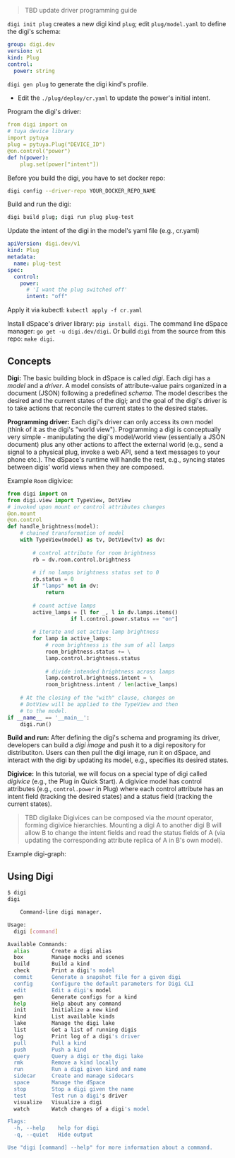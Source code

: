 > TBD update driver programming  guide

`digi init plug` creates a new digi kind `plug`; edit `plug/model.yaml` to define the digi's schema:

```yaml
group: digi.dev
version: v1
kind: Plug
control:
  power: string
```

`digi gen plug` to generate the digi kind's profile. 
- Edit the `./plug/deploy/cr.yaml` to update the power's initial intent.

Program the digi's driver:

```yaml
from digi import on
# tuya device library
import pytuya
plug = pytuya.Plug("DEVICE_ID")
@on.control("power")
def h(power):
    plug.set(power["intent"])
```

Before you build the digi, you have to set docker repo:
```bash
digi config --driver-repo YOUR_DOCKER_REPO_NAME
```

Build and run the digi:

```bash
digi build plug; digi run plug plug-test
```

Update the intent of the digi in the model's yaml file (e.g., cr.yaml)

```yaml
apiVersion: digi.dev/v1
kind: Plug        
metadata:
  name: plug-test
spec:
  control:        
    power:
      # 'I want the plug switched off'
      intent: "off"
```

Apply it via kubectl: `kubectl apply -f cr.yaml` 

Install dSpace's driver library: `pip install digi`. The command line dSpace manager: `go get -u digi.dev/digi`. Or build `digi` from the source from this repo: `make digi`.

## Concepts

**Digi:** The basic building block in dSpace is called *digi*. Each digi has a *model* and a *driver*. A model consists of attribute-value pairs organized in a document (JSON) following a predefined *schema*. The model describes the desired and the current states of the digi; and the goal of the digi's driver is to take actions that reconcile the current states to the desired states.

**Programming driver:** Each digi's driver can only access its own model (think of it as the digi's "world view"). Programming a digi is conceptually very simple - manipulating the digi's model/world view (essentially a JSON document) plus any other actions to affect the external world (e.g., send a signal to a physical plug, invoke a web API, send a text messages to your phone etc.). The dSpace's runtime will handle the rest, e.g., syncing states between digis' world views when they are composed.

Example `Room` digivice:
```python
from digi import on
from digi.view import TypeView, DotView
# invoked upon mount or control attributes changes
@on.mount
@on.control
def handle_brightness(model):  
    # chained transformation of model
    with TypeView(model) as tv, DotView(tv) as dv: 
      
        # control attribute for room brightness 
        rb = dv.room.control.brightness        
        
        # if no lamps brightness status set to 0
        rb.status = 0
        if "lamps" not in dv:
            return
          
        # count active lamps
        active_lamps = [l for _, l in dv.lamps.items() 
                    if l.control.power.status == "on"]
        
        # iterate and set active lamp brightness
        for lamp in active_lamps:
            # room brightness is the sum of all lamps
            room_brightness.status += \
            lamp.control.brightness.status 
            
            # divide intended brightness across lamps
            lamp.control.brightness.intent = \
            room_brightness.intent / len(active_lamps)
            
    # At the closing of the "with" clause, changes on 
    # DotView will be applied to the TypeView and then 
    # to the model.
if __name__ == '__main__':
    digi.run()
```

**Build and run:** After defining the digi's schema and programing its driver, developers can build a *digi image* and push it to a digi repository for distributiton. Users can then pull the digi image, run it on dSpace, and interact with the digi by updating its model, e.g., specifies its desired states.

**Digivice:** In this tutorial, we will focus on a special type of digi called *digivice* (e.g., the Plug in Quick Start). A digivice model has control attributes (e.g., `control.power` in Plug) where each control attribute has an intent field (tracking the desired states) and a status field (tracking the current states).

> TBD digilake
> Digivices can be composed via the *mount* operator, forming digivice hierarchies. Mounting a digi A to another digi B will allow B to change the intent fields and read the status fields of A (via updating the corresponding attribute replica of A in B's own model).

Example digi-graph:

## Using Digi

```bash
$ digi
digi

    Command-line digi manager.

Usage:
  digi [command]

Available Commands:
  alias       Create a digi alias
  box         Manage mocks and scenes
  build       Build a kind
  check       Print a digi's model
  commit      Generate a snapshot file for a given digi
  config      Configure the default parameters for Digi CLI
  edit        Edit a digi's model
  gen         Generate configs for a kind
  help        Help about any command
  init        Initialize a new kind
  kind        List available kinds
  lake        Manage the digi lake
  list        Get a list of running digis
  log         Print log of a digi's driver
  pull        Pull a kind
  push        Push a kind
  query       Query a digi or the digi lake
  rmk         Remove a kind locally
  run         Run a digi given kind and name
  sidecar     Create and manage sidecars
  space       Manage the dSpace
  stop        Stop a digi given the name
  test        Test run a digi's driver
  visualize   Visualize a digi
  watch       Watch changes of a digi's model

Flags:
  -h, --help    help for digi
  -q, --quiet   Hide output

Use "digi [command] --help" for more information about a command.
```